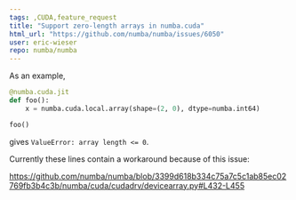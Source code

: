 ```yaml
---
tags: ,CUDA,feature_request
title: "Support zero-length arrays in numba.cuda"
html_url: "https://github.com/numba/numba/issues/6050"
user: eric-wieser
repo: numba/numba
---
```


As an example,
```python
@numba.cuda.jit
def foo():
    x = numba.cuda.local.array(shape=(2, 0), dtype=numba.int64)

foo()
```
gives `ValueError: array length <= 0`.

Currently these lines contain a workaround because of this issue:

https://github.com/numba/numba/blob/3399d618b334c75a7c5c1ab85ec02769fb3b4c3b/numba/cuda/cudadrv/devicearray.py#L432-L455
